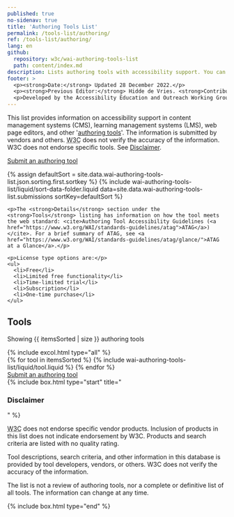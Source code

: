```yaml
---
published: true
no-sidenav: true
title: 'Authoring Tools List'
permalink: /tools-list/authoring/
ref: /tools-list/authoring/
lang: en
github:
  repository: w3c/wai-authoring-tools-list
  path: content/index.md
description: Lists authoring tools with accessibility support. You can filter to find courses matching your specific interests.
footer: >
  <p><strong>Date:</strong> Updated 28 December 2022.</p>
  <p><strong>Previous Editor:</strong> Hidde de Vries. <strong>Contributors:</strong> Steve Lee, Shawn Lawton Henry, Kevin White, and <a href="https://www.w3.org/groups/wg/eowg/participants">EOWG Participants</a>.</p>
  <p>Developed by the Accessibility Education and Outreach Working Group (<a href="https://www.w3.org/groups/wg/eowg">EOWG</a>). Developed as part of the <a href="https://www.w3.org/WAI/about/projects/wai-guide/">WAI-Guide project</a>, co-funded by the European Commission.</p>
---
```


<!-- markdownlint-disable no-inline-html -->

<style>
  {% include wai-authoring-tools-list/css/styles.css %}
</style>

  <div class="header-sup">
        <p>This list provides information on accessibility support in content management systems (CMS), learning management systems (LMS), web page editors, and other '<a href="https://www.w3.org/WAI/standards-guidelines/atag/#who-atag-is-for">authoring tools</a>'. The information is submitted by vendors and others. <abbr title="World Wide Web Consortium">W3C</abbr> does not verify the accuracy of the information. W3C does not endorse specific tools. See <a href="#disclaimer">Disclaimer</a>.</p>
        <a class="button button-more submit-a-tool" href="submit-a-tool"><span>Submit an authoring tool</span></a>
</div>

  {% assign defaultSort = site.data.wai-authoring-tools-list.json.sorting.first.sortkey %}
  {% include wai-authoring-tools-list/liquid/sort-data-folder.liquid data=site.data.wai-authoring-tools-list.submissions sortKey=defaultSort %}
  <div id="app" >

  <div id="left-col" class="tools-filters">

    <p>The <strong>Details</strong> section under the <strong>Tools</strong> listing has information on how the tool meets the web standard: <cite>Authoring Tool Accessibility Guidelines (<a href="https://www.w3.org/WAI/standards-guidelines/atag">ATAG</a>)</cite>. For a brief summary of ATAG, see <a href="https://www.w3.org/WAI/standards-guidelines/atag/glance/">ATAG at a Glance</a>.</p>

    <p>License type options are:</p>
    <ul>
      <li>Free</li>
      <li>Limited free functionality</li>
      <li>Time-limited trial</li>
      <li>Subscription</li>
      <li>One-time purchase</li>
    </ul>
<!--
    <form data-filter-form action="...">
      <h2 class="filters_title">Filters</h2>
      {% for filter in site.data.wai-authoring-tools-list.json.filters %}
      <fieldset id="{{ filter.id }}">
        <legend>{{ filter.name }}</legend>
        {% for option in filter.options %}
        <div class="tools-filters__filter">
          <input type="{{ filter.type }}" id="filter-{{ option.id }}" name="{{ option.id }}" />
          <label for="filter-{{ option.id }}">{{ option.name }}</label>
        </div>
        {% endfor %}
      </fieldset>
      {% endfor %}
      <button>Filter</button>
    </form>
-->
  </div>
  <div style="width:100%" class="tools-tools">
    <h2>Tools</h2>
    <div role="alert">
      <p class="status status-busy" hidden>Loading tools…</p>
      <p class="status status-failure" hidden>something went wrong…</p>
    </div>
      <p>Showing {{ itemsSorted | size }} authoring tools</p>
      {% include excol.html type="all" %}
      <div id="tools-list">
        {% for tool in itemsSorted %}
          {% include wai-authoring-tools-list/liquid/tool.liquid %}
        {% endfor %}
    </div>
  </div>

  <div class="button-submit-end">
  <a class="button button-more submit-a-tool" href="submit-a-tool"><span>Submit an authoring tool</span></a>
  </div>

  <div id="disclaimer">
      {% include box.html type="start" title="<h3>Disclaimer</h3>" %}
          <p><abbr title="World Wide Web Consortium">W3C</abbr> does not endorse specific vendor products. Inclusion of products in this list does not indicate endorsement by W3C. Products and search criteria are listed with no quality rating.</p>
          <p>Tool descriptions, search criteria, and other information in this database is provided by tool developers, vendors, or others. W3C does not verify the accuracy of the information.</p>
          <p>The list is not a review of authoring tools, nor a complete or definitive list of all tools. The information can change at any time.</p>
      {% include box.html type="end" %}
  </div>


  <script>
    {% include wai-authoring-tools-list/js/tools.js %}
  </script>
